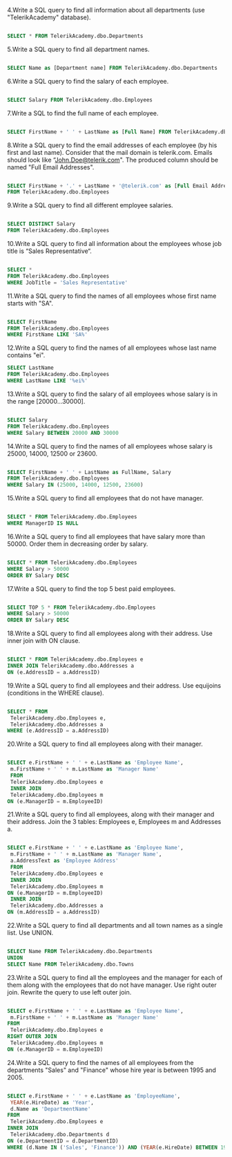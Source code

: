 4.Write a SQL query to find all information about all departments (use "TelerikAcademy" database).
```sql

SELECT * FROM TelerikAcademy.dbo.Departments

```

5.Write a SQL query to find all department names.
```sql

SELECT Name as [Department name] FROM TelerikAcademy.dbo.Departments

```

6.Write a SQL query to find the salary of each employee.
```sql

SELECT Salary FROM TelerikAcademy.dbo.Employees

```

7.Write a SQL to find the full name of each employee.
```sql

SELECT FirstName + ' ' + LastName as [Full Name] FROM TelerikAcademy.dbo.Employees

```

8.Write a SQL query to find the email addresses of each employee (by his first and last name). 
Consider that the mail domain is telerik.com. Emails should look like “John.Doe@telerik.com". 
The produced column should be named "Full Email Addresses".
```sql

SELECT FirstName + '.' + LastName + '@telerik.com' as [Full Email Addresses] 
FROM TelerikAcademy.dbo.Employees

```

9.Write a SQL query to find all different employee salaries.
```sql

SELECT DISTINCT Salary
FROM TelerikAcademy.dbo.Employees

```

10.Write a SQL query to find all information about the employees whose job title is “Sales Representative“.
```sql

SELECT *
FROM TelerikAcademy.dbo.Employees
WHERE JobTitle = 'Sales Representative'

```

11.Write a SQL query to find the names of all employees whose first name starts with "SA".
```sql

SELECT FirstName
FROM TelerikAcademy.dbo.Employees
WHERE FirstName LIKE 'SA%'

```

12.Write a SQL query to find the names of all employees whose last name contains "ei".
```sql
SELECT LastName
FROM TelerikAcademy.dbo.Employees
WHERE LastName LIKE '%ei%'

```

13.Write a SQL query to find the salary of all employees whose salary is in the range [20000…30000].
```sql

SELECT Salary
FROM TelerikAcademy.dbo.Employees
WHERE Salary BETWEEN 20000 AND 30000

```
14.Write a SQL query to find the names of all employees whose salary is 25000, 14000, 12500 or 23600.

```sql

SELECT FirstName + ' ' + LastName as FullName, Salary
FROM TelerikAcademy.dbo.Employees
WHERE Salary IN (25000, 14000, 12500, 23600)

```
15.Write a SQL query to find all employees that do not have manager.

```sql

SELECT * FROM TelerikAcademy.dbo.Employees
WHERE ManagerID IS NULL

```
16.Write a SQL query to find all employees that have salary more than 50000. 
Order them in decreasing order by salary.

```sql

SELECT * FROM TelerikAcademy.dbo.Employees
WHERE Salary > 50000
ORDER BY Salary DESC

```
17.Write a SQL query to find the top 5 best paid employees.

```sql

SELECT TOP 5 * FROM TelerikAcademy.dbo.Employees
WHERE Salary > 50000
ORDER BY Salary DESC

```
18.Write a SQL query to find all employees along with their address. Use inner join with ON clause.

```sql

SELECT * FROM TelerikAcademy.dbo.Employees e
INNER JOIN TelerikAcademy.dbo.Addresses a
ON (e.AddressID = a.AddressID)

```
19.Write a SQL query to find all employees and their address. Use equijoins (conditions in the WHERE clause).

```sql

SELECT * FROM 
 TelerikAcademy.dbo.Employees e,
 TelerikAcademy.dbo.Addresses a
WHERE (e.AddressID = a.AddressID)

```
20.Write a SQL query to find all employees along with their manager.

```sql

SELECT e.FirstName + ' ' + e.LastName as 'Employee Name',
 m.FirstName + ' ' + m.LastName as 'Manager Name'
 FROM 
 TelerikAcademy.dbo.Employees e
 INNER JOIN
 TelerikAcademy.dbo.Employees m
ON (e.ManagerID = m.EmployeeID)

```
21.Write a SQL query to find all employees, along with their manager and their address. 
Join the 3 tables: Employees e, Employees m and Addresses a.

```sql

SELECT e.FirstName + ' ' + e.LastName as 'Employee Name',
 m.FirstName + ' ' + m.LastName as 'Manager Name',
 a.AddressText as 'Employee Address'
 FROM 
 TelerikAcademy.dbo.Employees e
 INNER JOIN
 TelerikAcademy.dbo.Employees m
ON (e.ManagerID = m.EmployeeID)
 INNER JOIN  
 TelerikAcademy.dbo.Addresses a
ON (m.AddressID = a.AddressID)

```
22.Write a SQL query to find all departments and all town names as a single list. Use UNION.

```sql

SELECT Name FROM TelerikAcademy.dbo.Departments
UNION
SELECT Name FROM TelerikAcademy.dbo.Towns

```
23.Write a SQL query to find all the employees and the manager for each of them along with the employees that do not have manager. 
Use right outer join. Rewrite the query to use left outer join.

```sql

SELECT e.FirstName + ' ' + e.LastName as 'Employee Name',
 m.FirstName + ' ' + m.LastName as 'Manager Name'
FROM 
 TelerikAcademy.dbo.Employees e
RIGHT OUTER JOIN
 TelerikAcademy.dbo.Employees m
ON (e.ManagerID = m.EmployeeID)

```
24.Write a SQL query to find the names of all employees from the departments "Sales" and "Finance" whose hire year is between 1995 and 2005.

```sql

SELECT e.FirstName + ' ' + e.LastName as 'EmployeeName',
 YEAR(e.HireDate) as 'Year',
 d.Name as 'DepartmentName'
FROM 
 TelerikAcademy.dbo.Employees e
INNER JOIN
 TelerikAcademy.dbo.Departments d
ON (e.DepartmentID = d.DepartmentID)
WHERE (d.Name IN ('Sales', 'Finance')) AND (YEAR(e.HireDate) BETWEEN 1995 AND 2005)

```
